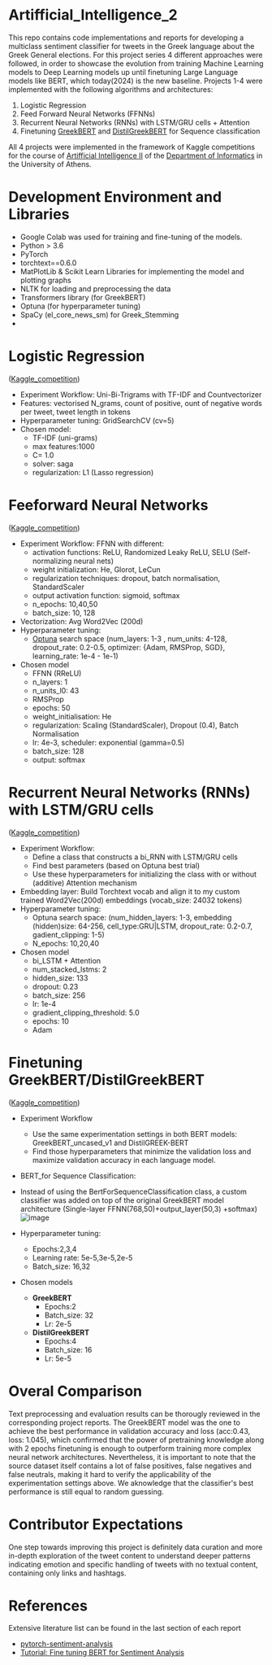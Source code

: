 # Artifficial_Intelligence_2

This repo contains code implementations and reports for developing a multiclass sentiment classifier for tweets in the Greek language about the Greek General elections. For this project series 4 different approaches were followed, in order to showcase the evolution from training Machine Learning models to Deep Learning models up until finetuning Large Language models like BERT, which today(2024) is the new baseline. Projects 1-4 were implemented with the following algorithms and architectures:

1. Logistic Regression
2. Feed Forward Neural Networks (FFNNs)
3. Recurrent Neural Networks (RNNs) with LSTM/GRU cells + Attention
4. Finetuning [GreekBERT](https://huggingface.co/nlpaueb/bert-base-greek-uncased-v1) and [DistilGreekBERT](https://huggingface.co/EftychiaKarav/DistilGREEK-BERT) for Sequence classification

All 4 projects were implemented in the framework of Kaggle competitions for the course of [Artifficial Intelligence II](https://www.di.uoa.gr/civis/courses/C02) of the 
[Department of Informatics](https://www.di.uoa.gr/en) in the University of Athens.

# Development Environment and Libraries
- Google Colab was used for training and fine-tuning of the models.
- Python > 3.6
- PyTorch
- torchtext==0.6.0
- MatPlotLib & Scikit Learn Libraries for implementing the model and plotting graphs
- NLTK for loading and preprocessing the data
- Transformers library (for GreekBERT)
- Optuna (for hyperparameter tuning)
- SpaCy (el_core_news_sm) for Greek_Stemming
- 

# Logistic Regression 
([Kaggle_competition](https://www.kaggle.com/competitions/ys19-2023-assignment-1))
- Experiment Workflow: Uni-Bi-Trigrams with TF-IDF and Countvectorizer
- Features: vectorised N_grams, count of positive, ount of negative words per tweet, tweet length in tokens
- Hyperparameter tuning: GridSearchCV (cv=5)
- Chosen model:
  - TF-IDF (uni-grams)
  - max features:1000
  - C= 1.0
  - solver: saga
  - regularization: L1 (Lasso regression)
# Feeforward Neural Networks
([Kaggle_competition](https://www.kaggle.com/competitions/ys19-2023-assignment-2))
- Experiment Workflow: FFNN with different:
  - activation functions: ReLU, Randomized Leaky ReLU, SELU (Self-normalizing neural nets)
  - weight initialization: He, Glorot, LeCun
  - regularization techniques: dropout, batch normalisation, StandardScaler
  - output activation function: sigmoid, softmax
  - n_epochs: 10,40,50
  - batch_size: 10, 128
- Vectorization: Avg Word2Vec (200d)
- Hyperparameter tuning:
  - [Optuna](https://optuna.org/) search space (num_layers: 1-3 , num_units: 4-128, dropout_rate: 0.2-0.5, optimizer: {Adam, RMSProp, SGD}, learning_rate: 1e-4 - 1e-1)
- Chosen model
  - FFNN (RReLU)
  - n_layers: 1
  - n_units_l0: 43
  - RMSProp
  - epochs: 50
  - weight_initialisation: He
  - regularization: Scaling (StandardScaler), Dropout (0.4), Batch Normalisation
  - lr: 4e-3, scheduler: exponential (gamma=0.5)
  - batch_size: 128
  - output: softmax

# Recurrent Neural Networks (RNNs) with LSTM/GRU cells
([Kaggle_competition](https://www.kaggle.com/competitions/ys19-2023-assignment-3))
- Experiment Workflow:
  - Define a class that constructs a bi_RNN with LSTM/GRU cells
  - Find best parameters (based on Optuna best trial)
  - Use these hyperparameters for initializing the class with or without (additive) Attention mechanism
- Embedding layer: Build Torchtext vocab and align it to my custom trained Word2Vec(200d) embeddings (vocab_size: 24032 tokens)
- Hyperparameter tuning:
  - Optuna search space: (num_hidden_layers: 1-3, embedding (hidden)size: 64-256, cell_type:GRU|LSTM, dropout_rate: 0.2-0.7, gadient_clipping: 1-5)
  - N_epochs: 10,20,40
- Chosen model
  - bi_LSTM + Attention
  - num_stacked_lstms: 2
  - hidden_size: 133
  - dropout: 0.23
  - batch_size: 256
  - lr: 1e-4
  - gradient_clipping_threshold: 5.0
  - epochs: 10
  - Adam
# Finetuning GreekBERT/DistilGreekBERT 
([Kaggle_competition](https://www.kaggle.com/competitions/ys19-2023-assignment-4a))
- Experiment Workflow
  - Use the same experimentation settings in both BERT models: GreekBERT_uncased_v1 and DistilGREEK-BERT
  - Find those hyperparameters that minimize the validation loss and maximize validation accuracy in each language model.
- BERT_for Sequence Classification:
- Instead of using the BertForSequenceClassification class, a custom classifier was added on top of the original GreekBERT model architecture (Single-layer FFNN(768,50)+output_layer(50,3) +softmax)
  ![image](https://github.com/Kleo-Karap/Artifficial_Intelligence_2/assets/117507917/cc70f7d4-8ace-412a-af74-d27006bfd4e6)

- Hyperparameter tuning:
  - Epochs:2,3,4
  - Learning rate: 5e-5,3e-5,2e-5
  - Batch_size: 16,32
- Chosen models
  - **GreekBERT**
    - Epochs:2
    - Batch_size: 32
    - Lr: 2e-5
  - **DistilGreekBERT**
    - Epochs:4
    - Batch_size: 16
    - Lr: 5e-5
# Overal Comparison
Text preprocessing and evaluation results can be thorougly reviewed in the corresponding project reports.
The GreekBERT model was the one to achieve the best performance in validation accuracy and loss (acc:0.43, loss: 1.045), which confirmed that the power of pretraining knowledge along with 2 epochs finetuning is enough to outperform training more complex neural network architectures. Nevertheless, it is important to note that the source dataset itself contains a lot of false positives, false negatives 
and false neutrals, making it hard to verify the applicability of the experimentation settings above. We aknowledge that the classifier's best performance is still equal to random guessing.
# Contributor Expectations 
One step towards improving this project is definitely data curation and more in-depth exploration of the tweet content to understand deeper patterns indicating emotion and specific handling of tweets with no textual content, containing only links and hashtags.
# References 
Extensive literature list can be found in the last section of each report
- [pytorch-sentiment-analysis](https://github.com/bentrevett/pytorch-sentiment-analysis/tree/main)
- [Tutorial: Fine tuning BERT for Sentiment Analysis](https://skimai.com/fine-tuning-bert-for-sentiment-analysis/)
